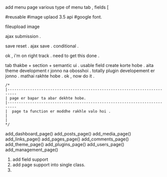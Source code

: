 add menu page
various type of menu 
tab , 
fields
 [

#reusable 
#image uplaod 3.5 api
#google font. 




fileupload
image






ajax submission . 










 
save
reset .
ajax save . 
conditional .











ok , i'm on right track . 
need to get this done .

tab thakbe + section + semantic ui . usable field create korte hobe . 
aita theme development r jonno na obosshoi . totally plugin developement er jonno . 
mathai rakhte hobe . 
ok , now do it . 

















	/*
	|--------------------------------------------------------------------------
	| page er bapar ta abar dekhte hobe. 
	|--------------------------------------------------------------------------
	|  page ta function er moddhe rakhle valo hoi . 
	| 
	|
	*/
add_dashboard_page()
add_posts_page()
add_media_page()
add_links_page()
add_pages_page()
add_comments_page()
add_theme_page()
add_plugins_page()
add_users_page()
add_management_page()




1. add field support
2. add page support into single class. 
3. 